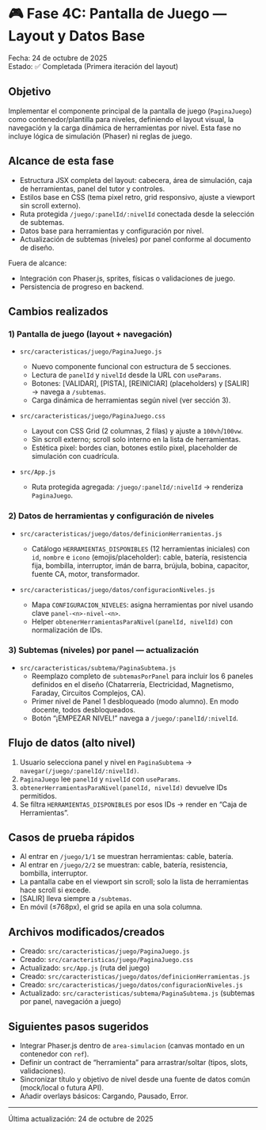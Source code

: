 # 🎮 Fase 4C: Pantalla de Juego — Layout y Datos Base

Fecha: 24 de octubre de 2025  
Estado: ✅ Completada (Primera iteración del layout)

## Objetivo

Implementar el componente principal de la pantalla de juego (`PaginaJuego`) como contenedor/plantilla para niveles, definiendo el layout visual, la navegación y la carga dinámica de herramientas por nivel. Esta fase no incluye lógica de simulación (Phaser) ni reglas de juego.

## Alcance de esta fase

- Estructura JSX completa del layout: cabecera, área de simulación, caja de herramientas, panel del tutor y controles.
- Estilos base en CSS (tema pixel retro, grid responsivo, ajuste a viewport sin scroll externo).
- Ruta protegida `/juego/:panelId/:nivelId` conectada desde la selección de subtemas.
- Datos base para herramientas y configuración por nivel.
- Actualización de subtemas (niveles) por panel conforme al documento de diseño.

Fuera de alcance:

- Integración con Phaser.js, sprites, físicas o validaciones de juego.
- Persistencia de progreso en backend.

## Cambios realizados

### 1) Pantalla de juego (layout + navegación)

- `src/caracteristicas/juego/PaginaJuego.js`
  - Nuevo componente funcional con estructura de 5 secciones.
  - Lectura de `panelId` y `nivelId` desde la URL con `useParams`.
  - Botones: [VALIDAR], [PISTA], [REINICIAR] (placeholders) y [SALIR] → navega a `/subtemas`.
  - Carga dinámica de herramientas según nivel (ver sección 3).

- `src/caracteristicas/juego/PaginaJuego.css`
  - Layout con CSS Grid (2 columnas, 2 filas) y ajuste a `100vh`/`100vw`.
  - Sin scroll externo; scroll solo interno en la lista de herramientas.
  - Estética pixel: bordes cian, botones estilo pixel, placeholder de simulación con cuadrícula.

- `src/App.js`
  - Ruta protegida agregada: `/juego/:panelId/:nivelId` → renderiza `PaginaJuego`.

### 2) Datos de herramientas y configuración de niveles

- `src/caracteristicas/juego/datos/definicionHerramientas.js`
  - Catálogo `HERRAMIENTAS_DISPONIBLES` (12 herramientas iniciales) con `id`, `nombre` e `icono` (emojis/placeholder): cable, batería, resistencia fija, bombilla, interruptor, imán de barra, brújula, bobina, capacitor, fuente CA, motor, transformador.

- `src/caracteristicas/juego/datos/configuracionNiveles.js`
  - Mapa `CONFIGURACION_NIVELES`: asigna herramientas por nivel usando clave `panel-<n>-nivel-<n>`.
  - Helper `obtenerHerramientasParaNivel(panelId, nivelId)` con normalización de IDs.

### 3) Subtemas (niveles) por panel — actualización

- `src/caracteristicas/subtema/PaginaSubtema.js`
  - Reemplazo completo de `subtemasPorPanel` para incluir los 6 paneles definidos en el diseño (Chatarrería, Electricidad, Magnetismo, Faraday, Circuitos Complejos, CA).
  - Primer nivel de Panel 1 desbloqueado (modo alumno). En modo docente, todos desbloqueados.
  - Botón “¡EMPEZAR NIVEL!” navega a `/juego/:panelId/:nivelId`.

## Flujo de datos (alto nivel)

1. Usuario selecciona panel y nivel en `PaginaSubtema` → `navegar(/juego/:panelId/:nivelId)`.
2. `PaginaJuego` lee `panelId` y `nivelId` con `useParams`.
3. `obtenerHerramientasParaNivel(panelId, nivelId)` devuelve IDs permitidos.
4. Se filtra `HERRAMIENTAS_DISPONIBLES` por esos IDs → render en “Caja de Herramientas”.

## Casos de prueba rápidos

- Al entrar en `/juego/1/1` se muestran herramientas: cable, batería.
- Al entrar en `/juego/2/2` se muestran: cable, batería, resistencia, bombilla, interruptor.
- La pantalla cabe en el viewport sin scroll; solo la lista de herramientas hace scroll si excede.
- [SALIR] lleva siempre a `/subtemas`.
- En móvil (≤768px), el grid se apila en una sola columna.

## Archivos modificados/creados

- Creado: `src/caracteristicas/juego/PaginaJuego.js`
- Creado: `src/caracteristicas/juego/PaginaJuego.css`
- Actualizado: `src/App.js` (ruta del juego)
- Creado: `src/caracteristicas/juego/datos/definicionHerramientas.js`
- Creado: `src/caracteristicas/juego/datos/configuracionNiveles.js`
- Actualizado: `src/caracteristicas/subtema/PaginaSubtema.js` (subtemas por panel, navegación a juego)

## Siguientes pasos sugeridos

- Integrar Phaser.js dentro de `area-simulacion` (canvas montado en un contenedor con `ref`).
- Definir un contract de “herramienta” para arrastrar/soltar (tipos, slots, validaciones).
- Sincronizar título y objetivo de nivel desde una fuente de datos común (mock/local o futura API).
- Añadir overlays básicos: Cargando, Pausado, Error.

---

Última actualización: 24 de octubre de 2025
